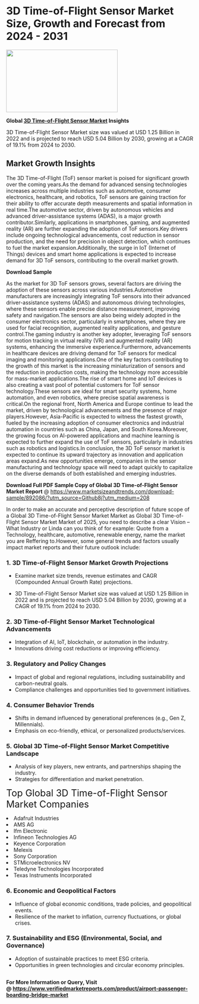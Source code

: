 <H1>3D Time-of-Flight Sensor Market Size, Growth and Forecast from 2024 - 2031</H1><img class="aligncenter size-medium wp-image-584254" src="https://thirdeyenews.in/wp-content/uploads/2024/09/Global-Market-Research-300x168.jpeg" alt="" width="300" height="168" /><p><strong>Global&nbsp;<a href="https://www.marketsizeandtrends.com/download-sample/892086/?utm_source=Github8j?utm_medium=208">3D Time-of-Flight Sensor Market</a> Insights</strong></p><p>3D Time-of-Flight Sensor Market size was valued at USD 1.25 Billion in 2022 and is projected to reach USD 5.04 Billion by 2030, growing at a CAGR of 19.1% from 2024 to 2030.</p><p><h2>Market Growth Insights</h2> <p>The 3D Time-of-Flight (ToF) sensor market is poised for significant growth over the coming years.As the demand for advanced sensing technologies increases across multiple industries such as automotive, consumer electronics, healthcare, and robotics, ToF sensors are gaining traction for their ability to offer accurate depth measurements and spatial information in real time.The automotive sector, driven by autonomous vehicles and advanced driver-assistance systems (ADAS), is a major growth contributor.Similarly, applications in smartphones, gaming, and augmented reality (AR) are further expanding the adoption of ToF sensors.Key drivers include ongoing technological advancements, cost reduction in sensor production, and the need for precision in object detection, which continues to fuel the market expansion.Additionally, the surge in IoT (Internet of Things) devices and smart home applications is expected to increase demand for 3D ToF sensors, contributing to the overall market growth.</p> <p><strong>Download Sample</strong></p> <p>As the market for 3D ToF sensors grows, several factors are driving the adoption of these sensors across various industries.Automotive manufacturers are increasingly integrating ToF sensors into their advanced driver-assistance systems (ADAS) and autonomous driving technologies, where these sensors enable precise distance measurement, improving safety and navigation.The sensors are also being widely adopted in the consumer electronics sector, particularly in smartphones, where they are used for facial recognition, augmented reality applications, and gesture control.The gaming industry is another key adopter, leveraging ToF sensors for motion tracking in virtual reality (VR) and augmented reality (AR) systems, enhancing the immersive experience.Furthermore, advancements in healthcare devices are driving demand for ToF sensors for medical imaging and monitoring applications.One of the key factors contributing to the growth of this market is the increasing miniaturization of sensors and the reduction in production costs, making the technology more accessible for mass-market applications.The rise of smart home and IoT devices is also creating a vast pool of potential customers for ToF sensor technology.These sensors are ideal for smart security systems, home automation, and even robotics, where precise spatial awareness is critical.On the regional front, North America and Europe continue to lead the market, driven by technological advancements and the presence of major players.However, Asia-Pacific is expected to witness the fastest growth, fueled by the increasing adoption of consumer electronics and industrial automation in countries such as China, Japan, and South Korea.Moreover, the growing focus on AI-powered applications and machine learning is expected to further expand the use of ToF sensors, particularly in industries such as robotics and logistics.In conclusion, the 3D ToF sensor market is expected to continue its upward trajectory as innovation and application areas expand.As new opportunities emerge, companies in the sensor manufacturing and technology space will need to adapt quickly to capitalize on the diverse demands of both established and emerging industries.</p> <p><span class=""><strong>Download Full PDF Sample Copy of Global 3D Time-of-Flight Sensor Market Report</strong> @ <a href="https://www.marketsizeandtrends.com/download-sample/892086/?utm_source=Github8j?utm_medium=208" target="_blank">https://www.marketsizeandtrends.com/download-sample/892086/?utm_source=Github8j?utm_medium=208</a></span></p><p>In order to make an accurate and perceptive description of future scope of a Global&nbsp;3D Time-of-Flight Sensor Market Market as Global&nbsp;3D Time-of-Flight Sensor Market Market of 2025, you need to describe a clear Vision &ndash; What Industry or Linda can you think of for example: Quote from a Technology, healthcare, automotive, renewable energy, name the market you are Reffering to.However, some general trends and factors usually impact market reports and their future outlook include:</p><h3>1.&nbsp;<strong>3D Time-of-Flight Sensor Market Growth Projections</strong></h3><ul><li>Examine market size trends, revenue estimates and CAGR (Compounded Annual Growth Rate) projections.</li><li><p>3D Time-of-Flight Sensor Market size was valued at USD 1.25 Billion in 2022 and is projected to reach USD 5.04 Billion by 2030, growing at a CAGR of 19.1% from 2024 to 2030.</p></li></ul><h3>2.&nbsp;<strong>3D Time-of-Flight Sensor Market Technological Advancements</strong></h3><ul><li>Integration of AI, IoT, blockchain, or automation in the industry.</li><li>Innovations driving cost reductions or improving efficiency.</li></ul><h3>3.&nbsp;<strong>Regulatory and Policy Changes</strong></h3><ul><li>Impact of global and regional regulations, including sustainability and carbon-neutral goals.</li><li>Compliance challenges and opportunities tied to government initiatives.</li></ul><h3>4.&nbsp;<strong>Consumer Behavior Trends</strong></h3><ul><li>Shifts in demand influenced by generational preferences (e.g., Gen Z, Millennials).</li><li>Emphasis on eco-friendly, ethical, or personalized products/services.</li></ul><h3>5.&nbsp;<strong>Global 3D Time-of-Flight Sensor Market Competitive Landscape</strong></h3><ul><li>Analysis of key players, new entrants, and partnerships shaping the industry.</li><li>Strategies for differentiation and market penetration.</li></ul><p data-pm-slice="1 1 []"><span style="color: inherit; font-family: inherit; font-size: 25px;">Top Global 3D Time-of-Flight Sensor Market Companies</span></p><div class="" data-test-id=""><p><li>Adafruit Industries</li><li> AMS AG</li><li> Ifm Electronic</li><li> Infineon Technologies AG</li><li> Keyence Corporation</li><li> Melexis</li><li> Sony Corporation</li><li> STMicroelectronics NV</li><li> Teledyne Technologies Incorporated</li><li> Texas Instruments Incorporated</li></p></div><h3>6.&nbsp;<strong>Economic and Geopolitical Factors</strong></h3><ul><li>Influence of global economic conditions, trade policies, and geopolitical events.</li><li>Resilience of the market to inflation, currency fluctuations, or global crises.</li></ul><h3>7.&nbsp;<strong>Sustainability and ESG (Environmental, Social, and Governance)</strong></h3><ul><li>Adoption of sustainable practices to meet ESG criteria.</li><li>Opportunities in green technologies and circular economy principles.</li></ul><h2><strong style="font-size: 14px;">For More Information or Query, Visit @&nbsp;</strong><a style="background-color: #ffffff; font-size: 14px;" href="https://www.marketsizeandtrends.com/report/3d-time-of-flight-sensor-market/" target="_blank">https://www.verifiedmarketreports.com/product/airport-passenger-boarding-bridge-market</a></h2>